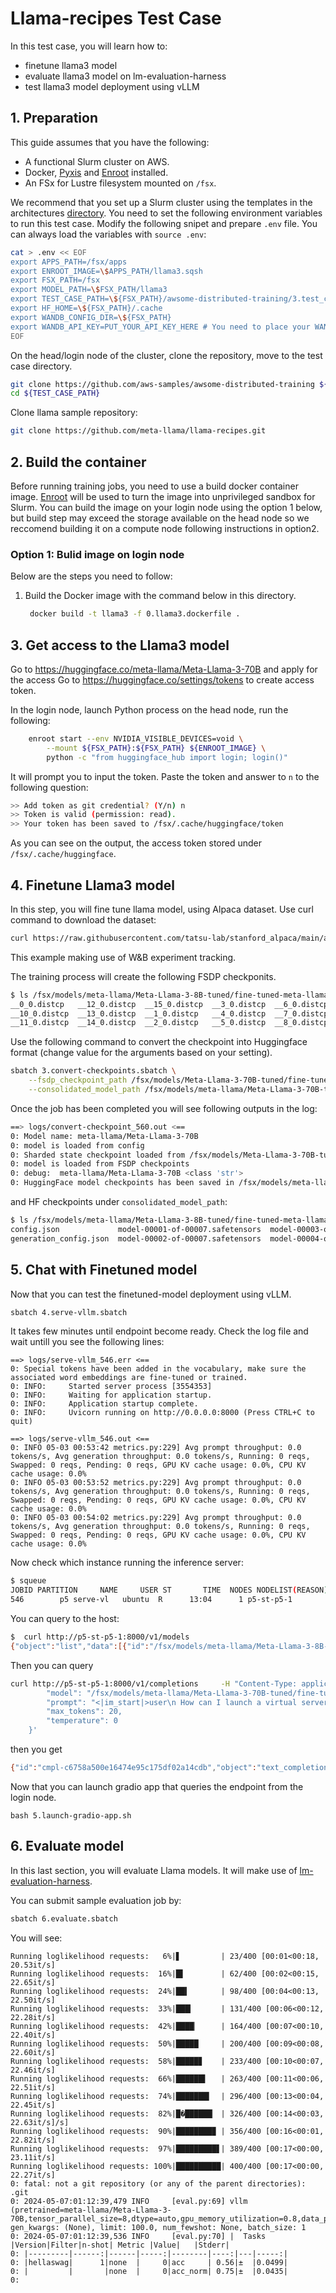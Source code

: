 # Llama-recipes Test Case  <!-- omit in toc -->

In this test case, you will learn how to:
* finetune llama3 model
* evaluate llama3 model on lm-evaluation-harness
* test llama3 model deployment using vLLM

## 1. Preparation

This guide assumes that you have the following:

* A functional Slurm cluster on AWS.
* Docker, [Pyxis](https://github.com/NVIDIA/pyxis) and [Enroot](https://github.com/NVIDIA/enroot) installed.
* An FSx for Lustre filesystem mounted on `/fsx`.

We recommend that you set up a Slurm cluster using the templates in the architectures [directory](../../1.architectures). You need to set the following environment variables to run this test case.
Modify the following snipet and prepare `.env` file. You can always load the variables with `source .env`:

```bash
cat > .env << EOF
export APPS_PATH=/fsx/apps
export ENROOT_IMAGE=\$APPS_PATH/llama3.sqsh
export FSX_PATH=/fsx
export MODEL_PATH=\$FSX_PATH/llama3
export TEST_CASE_PATH=\${FSX_PATH}/awsome-distributed-training/3.test_cases/19.llama-recipes
export HF_HOME=\${FSX_PATH}/.cache
export WANDB_CONFIG_DIR=\${FSX_PATH}
export WANDB_API_KEY=PUT_YOUR_API_KEY_HERE # You need to place your WANDB_API_KEY here 
EOF
```

On the head/login node of the cluster, clone the repository, move to the test case directory.

```bash
git clone https://github.com/aws-samples/awsome-distributed-training ${FSX_PATH}
cd ${TEST_CASE_PATH}
```

Clone llama sample repository:

```bash
git clone https://github.com/meta-llama/llama-recipes.git
```

## 2. Build the container

Before running training jobs, you need to use a build docker container image. [Enroot](https://github.com/NVIDIA/enroot) will be used to turn the image into unprivileged sandbox for Slurm. 
You can build the image on your login node using the option 1 below, but build step may exceed the storage available on the head node so we reccomend building it on a compute node following instructions in option2.

### Option 1: Bulid image on login node

Below are the steps you need to follow:


1. Build the Docker image with the command below in this directory.

   ```bash
    docker build -t llama3 -f 0.llama3.dockerfile .
   ```

## 3. Get access to the Llama3 model

Go to https://huggingface.co/meta-llama/Meta-Llama-3-70B and apply for the access
Go to https://huggingface.co/settings/tokens to create access token. 

In the login node, launch Python process on the head node, run the following:

```bash
    enroot start --env NVIDIA_VISIBLE_DEVICES=void \
        --mount ${FSX_PATH}:${FSX_PATH} ${ENROOT_IMAGE} \
        python -c "from huggingface_hub import login; login()"
```

It will prompt you to input the token. Paste the token and answer to `n` to the following question:

```bash
>> Add token as git credential? (Y/n) n
>> Token is valid (permission: read).
>> Your token has been saved to /fsx/.cache/huggingface/token
```

As you can see on the output, the access token stored under `/fsx/.cache/huggingface`.


## 4. Finetune Llama3 model

In this step, you will fine tune llama model, using Alpaca dataset. Use curl command to download the dataset:

```bash
curl https://raw.githubusercontent.com/tatsu-lab/stanford_alpaca/main/alpaca_data.json
```

This example making use of W&B experiment tracking. 

The training process will create the following FSDP checkponits.

```bash
$ ls /fsx/models/meta-llama/Meta-Llama-3-8B-tuned/fine-tuned-meta-llama/Meta-Llama-3-8B/
__0_0.distcp   __12_0.distcp  __15_0.distcp  __3_0.distcp  __6_0.distcp  __9_0.distcp
__10_0.distcp  __13_0.distcp  __1_0.distcp   __4_0.distcp  __7_0.distcp  train_params.yaml
__11_0.distcp  __14_0.distcp  __2_0.distcp   __5_0.distcp  __8_0.distcp
```


Use the following command to convert the checkpoint into Huggingface format (change value for the arguments based on your setting).

```bash
sbatch 3.convert-checkpoints.sbatch \
    --fsdp_checkpoint_path /fsx/models/Meta-Llama-3-70B-tuned/fine-tuned-meta-llama/Meta-Llama-3-70B \
    --consolidated_model_path /fsx/models/meta-llama/Meta-Llama-3-70B-tuned/fine-tuned-meta-llama/Meta-Llama-3-70B-hf
```

Once the job has been completed you will see following outputs in the log:

```bash
==> logs/convert-checkpoint_560.out <==
0: Model name: meta-llama/Meta-Llama-3-70B
0: model is loaded from config
0: Sharded state checkpoint loaded from /fsx/models/Meta-Llama-3-70B-tuned/fine-tuned-meta-llama/Meta-Llama-3-70B
0: model is loaded from FSDP checkpoints
0: debug:  meta-llama/Meta-Llama-3-70B <class 'str'>
0: HuggingFace model checkpoints has been saved in /fsx/models/meta-llama/Meta-Llama-3-70B-tuned/fine-tuned-meta-llama/Meta-Llama-3-70B-hf
```

and HF checkpoints under `consolidated_model_path`:

```bash
$ ls /fsx/models/meta-llama/Meta-Llama-3-8B-tuned/fine-tuned-meta-llama/Meta-Llama-3-8B-hf
config.json             model-00001-of-00007.safetensors  model-00003-of-00007.safetensors  model-00005-of-00007.safetensors  model-00007-of-00007.safetensors  special_tokens_map.json  tokenizer_config.json
generation_config.json  model-00002-of-00007.safetensors  model-00004-of-00007.safetensors  model-00006-of-00007.safetensors  model.safetensors.index.json      tokenizer.json
```


## 5. Chat with Finetuned model

Now that you can test the finetuned-model deployment using vLLM. 

```bash
sbatch 4.serve-vllm.sbatch
```


It takes few minutes until endpoint become ready. Check the log file and wait untill you see the following lines:

```
==> logs/serve-vllm_546.err <==
0: Special tokens have been added in the vocabulary, make sure the associated word embeddings are fine-tuned or trained.
0: INFO:     Started server process [3554353]
0: INFO:     Waiting for application startup.
0: INFO:     Application startup complete.
0: INFO:     Uvicorn running on http://0.0.0.0:8000 (Press CTRL+C to quit)

==> logs/serve-vllm_546.out <==
0: INFO 05-03 00:53:42 metrics.py:229] Avg prompt throughput: 0.0 tokens/s, Avg generation throughput: 0.0 tokens/s, Running: 0 reqs, Swapped: 0 reqs, Pending: 0 reqs, GPU KV cache usage: 0.0%, CPU KV cache usage: 0.0%
0: INFO 05-03 00:53:52 metrics.py:229] Avg prompt throughput: 0.0 tokens/s, Avg generation throughput: 0.0 tokens/s, Running: 0 reqs, Swapped: 0 reqs, Pending: 0 reqs, GPU KV cache usage: 0.0%, CPU KV cache usage: 0.0%
0: INFO 05-03 00:54:02 metrics.py:229] Avg prompt throughput: 0.0 tokens/s, Avg generation throughput: 0.0 tokens/s, Running: 0 reqs, Swapped: 0 reqs, Pending: 0 reqs, GPU KV cache usage: 0.0%, CPU KV cache usage: 0.0%
```
Now check which instance running the inference server:

```bash
$ squeue
JOBID PARTITION     NAME     USER ST       TIME  NODES NODELIST(REASON)
546        p5 serve-vl   ubuntu  R      13:04      1 p5-st-p5-1
```

You can query to the host:

```bash
$  curl http://p5-st-p5-1:8000/v1/models
{"object":"list","data":[{"id":"/fsx/models/meta-llama/Meta-Llama-3-8B-tuned/fine-tuned-meta-llama/Meta-Llama-3-8B-hf","object":"model","created":1714698315,"owned_by":"vllm","root":"/fsx/models/meta-llama/Meta-Llama-3-8B-tuned/fine-tuned-meta-llama/Meta-Llama-3-8B-hf","parent":null,"permission":[{"id":"modelperm-5ed883dd35534fd89feb98a182217e3a","object":"model_permission","created":1714698315,"allow_create_engine":false,"allow_sampling":true,"allow_logprobs":true,"allow_search_indices":false,"allow_view":true,"allow_fine_tuning":false,"organization":"*","group":null,"is_blocking":false}]}]}
```

Then you can query

```bash
curl http://p5-st-p5-1:8000/v1/completions     -H "Content-Type: application/json"     -d '{
        "model": "/fsx/models/meta-llama/Meta-Llama-3-70B-tuned/fine-tuned-meta-llama/Meta-Llama-3-70B-hf",
        "prompt": "<|im_start|>user\n How can I launch a virtual server?<|im_end|>",
        "max_tokens": 20,
        "temperature": 0
    }'
```

then you get

```bash
{"id":"cmpl-c6758a500e16474e95c175df02a14cdb","object":"text_completion","created":1714699824,"model":"/fsx/models/meta-llama/Meta-Llama-3-8B-tuned/fine-tuned-meta-llama/Meta-Llama-3-8B-hf","choices":[{"index":0,"text":" city of many cultures. It is home to a variety of people from all backgrounds, including people from","logprobs":null,"finish_reason":"length","stop_reason":null}],"usage":{"prompt_tokens":5,"total_tokens":25,"completion_tokens":20}}
```


Now that you can launch gradio app that queries the endpoint from the login node.

```
bash 5.launch-gradio-app.sh
```


## 6. Evaluate model

In this last section, you will evaluate Llama models. It will make use of [lm-evaluation-harness](https://github.com/EleutherAI/lm-evaluation-harness). 

You can submit sample evaluation job by:

```bash
sbatch 6.evaluate.sbatch
```

You will see:

```
Running loglikelihood requests:   6%|▋         | 23/400 [00:01<00:18, 20.53it/s]
Running loglikelihood requests:  16%|█▌        | 62/400 [00:02<00:15, 22.65it/s]
Running loglikelihood requests:  24%|██▍       | 98/400 [00:04<00:13, 22.50it/s]
Running loglikelihood requests:  33%|███▎      | 131/400 [00:06<00:12, 22.28it/s]
Running loglikelihood requests:  42%|████▏     | 164/400 [00:07<00:10, 22.40it/s]
Running loglikelihood requests:  50%|█████     | 200/400 [00:09<00:08, 22.60it/s]
Running loglikelihood requests:  58%|█████▊    | 233/400 [00:10<00:07, 22.46it/s]
Running loglikelihood requests:  66%|██████▌   | 263/400 [00:11<00:06, 22.51it/s]
Running loglikelihood requests:  74%|███████▍  | 296/400 [00:13<00:04, 22.45it/s]
Running loglikelihood requests:  82%|█�██████▏ | 326/400 [00:14<00:03, 22.63it/s]/s]
Running loglikelihood requests:  90%|████████▉ | 356/400 [00:16<00:01, 22.82it/s]
Running loglikelihood requests:  97%|█████████▋| 389/400 [00:17<00:00, 23.11it/s]
Running loglikelihood requests: 100%|██████████| 400/400 [00:17<00:00, 22.27it/s]
0: fatal: not a git repository (or any of the parent directories): .git
0: 2024-05-07:01:12:39,479 INFO     [eval.py:69] vllm (pretrained=meta-llama/Meta-Llama-3-70B,tensor_parallel_size=8,dtype=auto,gpu_memory_utilization=0.8,data_parallel_size=1), gen_kwargs: (None), limit: 100.0, num_fewshot: None, batch_size: 1
0: 2024-05-07:01:12:39,536 INFO     [eval.py:70] |  Tasks  |Version|Filter|n-shot| Metric |Value|   |Stderr|
0: |---------|------:|------|-----:|--------|----:|---|-----:|
0: |hellaswag|      1|none  |     0|acc     | 0.56|±  |0.0499|
0: |         |       |none  |     0|acc_norm| 0.75|±  |0.0435|
0: 
```



